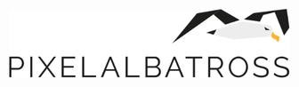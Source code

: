 ![Pixel Albatross logo](https://github.com/pixelalbatross/.github/blob/6e5cbdd80da1e68ce027bbb590858b688528f313/logos/logo.svg)
